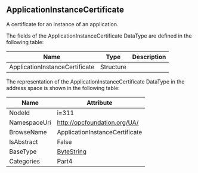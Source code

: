 <!-- datatype -->
## ApplicationInstanceCertificate
A certificate for an instance of an application.  
<!-- end of description -->
The fields of the ApplicationInstanceCertificate DataType are defined in the following table:  

|Name|Type|Description|
|---|---|---|
|ApplicationInstanceCertificate|Structure||

The representation of the ApplicationInstanceCertificate DataType in the address space is shown in the following table:  

|Name|Attribute|
|---|---|
|NodeId|i=311|
|NamespaceUri|http://opcfoundation.org/UA/|
|BrowseName|ApplicationInstanceCertificate|
|IsAbstract|False|
|BaseType|[ByteString](../../../Part3/DataTypes/ByteString/readme.md)|
|Categories|Part4|


